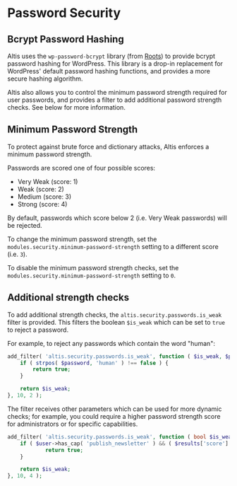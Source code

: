 # Password Security

## Bcrypt Password Hashing

Altis uses the `wp-password-bcrypt` library (from [Roots](https://github.com/roots/wp-password-bcrypt)) to provide
bcrypt password hashing for WordPress. This library is a drop-in replacement for WordPress' default password hashing
functions, and provides a more secure hashing algorithm.

Altis also allows you to control the minimum password strength required for user passwords, and provides a filter to add
additional password strength checks. See below for more information.

## Minimum Password Strength

To protect against brute force and dictionary attacks, Altis enforces a minimum password strength.

Passwords are scored one of four possible scores:

* Very Weak (score: 1)
* Weak (score: 2)
* Medium (score: 3)
* Strong (score: 4)

By default, passwords which score below 2 (i.e. Very Weak passwords) will be rejected.

To change the minimum password strength, set the `modules.security.minimum-password-strength` setting to a different score (i.e. `3`).

To disable the minimum password strength checks, set the `modules.security.minimum-password-strength` setting to `0`.


## Additional strength checks

To add additional strength checks, the `altis.security.passwords.is_weak` filter is provided. This filters the
boolean `$is_weak` which can be set to `true` to reject a password.

For example, to reject any passwords which contain the word "human":

```php
add_filter( 'altis.security.passwords.is_weak', function ( $is_weak, $password ) {
	if ( strpos( $password, 'human' ) !== false ) {
		return true;
	}

	return $is_weak;
}, 10, 2 );
```

The filter receives other parameters which can be used for more dynamic checks; for example, you could require a higher
password strength score for administrators or for specific capabilities.

```php
add_filter( 'altis.security.passwords.is_weak', function ( bool $is_weak, string $password, WP_User $user, array $results ) {
	if ( $user->has_cap( 'publish_newsletter' ) && ( $results['score'] < 4 ) ) {
			return true;
	}

	return $is_weak;
}, 10, 4 );
```
